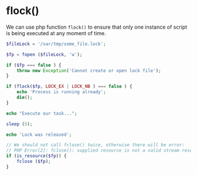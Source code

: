 # flock()

We can use php function `flock()` to ensure that only one instance of script is being executed at any moment of time.

```php
$fileLock = '/var/tmp/some_file.lock';

$fp = fopen ($fileLock, 'w');

if ($fp === false ) {
    throw new Exception('Cannot create or open lock file');
}

if (flock($fp, LOCK_EX | LOCK_NB ) === false ) {
    echo 'Process is running already';
    die();
}

echo "Execute our task...";

sleep (5);

echo 'Lock was released';

// We should not call fclose() twice, otherwise there will be error:
// PHP Error[2]: fclose(): supplied resource is not a valid stream resource
if (is_resource($fp)) {
    fclose ($fp);
}

```
